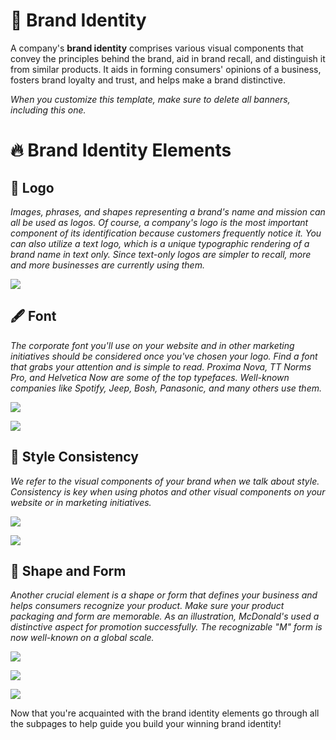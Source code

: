 # 🍎 Brand Identity

A company's **brand identity** comprises various visual components that convey the principles behind the brand, aid in brand recall, and distinguish it from similar products. It aids in forming consumers' opinions of a business, fosters brand loyalty and trust, and helps make a brand distinctive.

  

_When you customize this template, make sure to delete all banners, including this one._

  

# 🔥 Brand Identity Elements

  

## 🍎 Logo

_Images, phrases, and shapes representing a brand's name and mission can all be used as logos. Of course, a company's logo is the most important component of its identification because customers frequently notice it. You can also utilize a text logo, which is a unique typographic rendering of a brand name in text only. Since text-only logos are simpler to recall, more and more businesses are currently using them._

  

![](https://t20542222.p.clickup-attachments.com/t20542222/d0bb8c2c-f779-4590-bb09-e8b70f6142a0/Screenshot%202022-10-26%20at%201.33.46%20AM.png)

  

  

## 🖋️ Font

_The corporate font you'll use on your website and in other marketing initiatives should be considered once you've chosen your logo. Find a font that grabs your attention and is simple to read. Proxima Nova, TT Norms Pro, and Helvetica Now are some of the top typefaces. Well-known companies like Spotify, Jeep, Bosh, Panasonic, and many others use them._

  

![](https://t20542222.p.clickup-attachments.com/t20542222/441a1de4-861c-43ca-b756-6740200008fe/Screenshot%202022-10-26%20at%201.35.37%20AM.png)

![](https://t20542222.p.clickup-attachments.com/t20542222/e344163c-bd5c-45e3-a9db-e63fab0666fa/Screenshot%202022-10-26%20at%201.35.54%20AM.png)

  

## 🎨 Style Consistency

_We refer to the visual components of your brand when we talk about style. Consistency is key when using photos and other visual components on your website or in marketing initiatives._

  

![](https://t20542222.p.clickup-attachments.com/t20542222/7a7e259a-6b67-437d-9ae1-f592d4a2ebbe/Screenshot%202022-10-26%20at%201.38.45%20AM.png)

  

  

![](https://t20542222.p.clickup-attachments.com/t20542222/81b683b5-a355-4927-810e-c0e4ac9c570a/Screenshot%202022-10-26%20at%201.39.58%20AM.png)

  

  

## 🍎 Shape and Form

_Another crucial element is a shape or form that defines your business and helps consumers recognize your product. Make sure your product packaging and form are memorable. As an illustration, McDonald's used a distinctive aspect for promotion successfully. The recognizable "M" form is now well-known on a global scale._

  

![](https://t20542222.p.clickup-attachments.com/t20542222/053c513c-794b-42c3-8220-fc82d144e212/Screenshot%202022-10-26%20at%201.43.38%20AM.png)

![](https://t20542222.p.clickup-attachments.com/t20542222/10059ba4-effb-41c9-b64f-5ae10d8379e9/Screenshot%202022-10-26%20at%201.43.59%20AM.png)

![](https://t20542222.p.clickup-attachments.com/t20542222/674779a8-e4f0-4957-b89e-96b25984a666/Screenshot%202022-10-26%20at%201.44.21%20AM.png)

  

Now that you're acquainted with the brand identity elements go through all the subpages to help guide you build your winning brand identity!